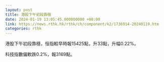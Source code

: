 ```yaml
---
layout: post
title: 港股下午初段靠穩
date: 2024-01-19 13:05:45.000000000 +08:00
link: https://news.rthk.hk/rthk/ch/component/k2/1736914-20240119.htm
categories: rthk
---
```


港股下午初段靠穩，恒指較早時報15425點，升33點，升幅0.22%。

科技指數偏軟跌0.2%，報3169點。

